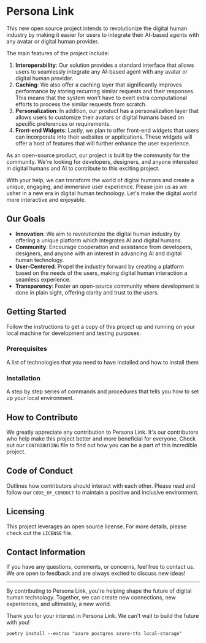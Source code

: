 # Persona Link
This new open source project intends to revolutionize the digital human industry by making it easier for users to integrate their AI-based agents with any avatar or digital human provider. 

The main features of the project include:
1. **Interoperability**: Our solution provides a standard interface that allows users to seamlessly integrate any AI-based agent with any avatar or digital human provider.
2. **Caching**: We also offer a caching layer that significantly improves performance by storing recurring similar requests and their responses. This means that the system won't have to exert extra computational efforts to process the similar requests from scratch.
3. **Personalization**: In addition, our product has a personalization layer that allows users to customize their avatars or digital humans based on specific preferences or requirements.
4. **Front-end Widgets**: Lastly, we plan to offer front-end widgets that users can incorporate into their websites or applications. These widgets will offer a host of features that will further enhance the user experience.

As an open-source product, our project is built by the community for the community. We're looking for developers, designers, and anyone interested in digital humans and AI to contribute to this exciting project. 

With your help, we can transform the world of digital humans and create a unique, engaging, and immersive user experience. Please join us as we usher in a new era in digital human technology. Let's make the digital world more interactive and enjoyable.

## Our Goals

* **Innovation**: We aim to revolutionize the digital human industry by offering a unique platform which integrates AI and digital humans.
* **Community**: Encourage cooperation and assistance from developers, designers, and anyone with an interest in advancing AI and digital human technology.
* **User-Centered**: Propel the industry forward by creating a platform based on the needs of the users, making digital human interaction a seamless experience.
* **Transparency**: Foster an open-source community where development is done in plain sight, offering clarity and trust to the users.

## Getting Started

Follow the instructions to get a copy of this project up and running on your local machine for development and testing purposes.

### Prerequisites 

A list of technologies that you need to have installed and how to install them

### Installation 

A step by step series of commands and procedures that tells you how to set up your local environment.

## How to Contribute

We greatly appreciate any contribution to Persona Link. It's our contributors who help make this project better and more beneficial for everyone. Check out our `CONTRIBUTING` file to find out how you can be a part of this incredible project.

## Code of Conduct

Outlines how contributors should interact with each other. Please read and follow our `CODE_OF_CONDUCT` to maintain a positive and inclusive environment.

## Licensing 

This project leverages an open source license. For more details, please check out the `LICENSE` file.

## Contact Information

If you have any questions, comments, or concerns, feel free to contact us. We are open to feedback and are always excited to discuss new ideas!

---

By contributing to Persona Link, you're helping shape the future of digital human technology. Together, we can create new connections, new experiences, and ultimately, a new world.

Thank you for your interest in Persona Link. We can't wait to build the future with you!

```
poetry install --extras "azure postgres azure-tts local-storage"
```
